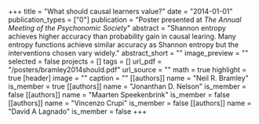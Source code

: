 +++
title = "What should causal learners value?"
date = "2014-01-01"
publication_types = ["0"]
publication = "Poster presented at _The Annual Meeting of the Psychonomic Society_"
abstract = "Shannon entropy achieves higher accuracy than probability gain in causal learing. Many entropy functions achieve similar accuracy as Shannon entropy but the interventions chosen vary widely."
abstract_short = ""
image_preview = ""
selected = false
projects = []
tags = []
url_pdf = "/posters/bramley2014should.pdf"
url_source = ""
math = true
highlight = true
[header]
image = ""
caption = ""
[[authors]]
	name = "Neil R. Bramley"
	is_member = true
[[authors]]
	name = "Jonanthan D. Nelson"
	is_member = false
[[authors]]
	name = "Maarten Speekenbrink"
	is_member = false
[[authors]]
	name = "Vincenzo Crupi"
	is_member = false
[[authors]]
	name = "David A Lagnado"
	is_member = false
+++
